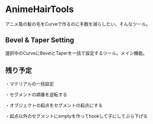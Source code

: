 # AnimeHairTools

アニメ風の髪の毛をCurveで作るのに手数を減らしたい、そんなツール。

## Bevel & Taper Setting

選択中のCurveにBevelとTaperを一括で設定するツール。メイン機能。


## 残り予定
・マテリアルの一括設定

・セグメントの順番を逆転する

・オブジェクトの起点をセグメントの起点にする

・起点以外のセグメントにemptyを作ってhookして子にしてぶら下げる
